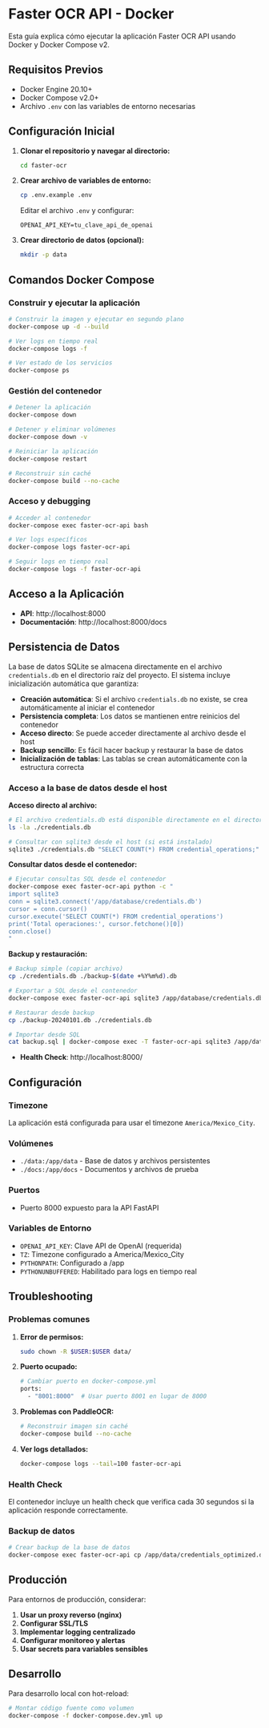 # Faster OCR API - Docker

Esta guía explica cómo ejecutar la aplicación Faster OCR API usando Docker y Docker Compose v2.

## Requisitos Previos

- Docker Engine 20.10+
- Docker Compose v2.0+
- Archivo `.env` con las variables de entorno necesarias

## Configuración Inicial

1. **Clonar el repositorio y navegar al directorio:**
   ```bash
   cd faster-ocr
   ```

2. **Crear archivo de variables de entorno:**
   ```bash
   cp .env.example .env
   ```
   
   Editar el archivo `.env` y configurar:
   ```env
   OPENAI_API_KEY=tu_clave_api_de_openai
   ```

3. **Crear directorio de datos (opcional):**
   ```bash
   mkdir -p data
   ```

## Comandos Docker Compose

### Construir y ejecutar la aplicación
```bash
# Construir la imagen y ejecutar en segundo plano
docker-compose up -d --build

# Ver logs en tiempo real
docker-compose logs -f

# Ver estado de los servicios
docker-compose ps
```

### Gestión del contenedor
```bash
# Detener la aplicación
docker-compose down

# Detener y eliminar volúmenes
docker-compose down -v

# Reiniciar la aplicación
docker-compose restart

# Reconstruir sin caché
docker-compose build --no-cache
```

### Acceso y debugging
```bash
# Acceder al contenedor
docker-compose exec faster-ocr-api bash

# Ver logs específicos
docker-compose logs faster-ocr-api

# Seguir logs en tiempo real
docker-compose logs -f faster-ocr-api
```

## Acceso a la Aplicación

- **API**: http://localhost:8000
- **Documentación**: http://localhost:8000/docs

## Persistencia de Datos

La base de datos SQLite se almacena directamente en el archivo `credentials.db` en el directorio raíz del proyecto. El sistema incluye inicialización automática que garantiza:

- **Creación automática**: Si el archivo `credentials.db` no existe, se crea automáticamente al iniciar el contenedor
- **Persistencia completa**: Los datos se mantienen entre reinicios del contenedor
- **Acceso directo**: Se puede acceder directamente al archivo desde el host
- **Backup sencillo**: Es fácil hacer backup y restaurar la base de datos
- **Inicialización de tablas**: Las tablas se crean automáticamente con la estructura correcta

### Acceso a la base de datos desde el host

**Acceso directo al archivo:**
```bash
# El archivo credentials.db está disponible directamente en el directorio del proyecto
ls -la ./credentials.db

# Consultar con sqlite3 desde el host (si está instalado)
sqlite3 ./credentials.db "SELECT COUNT(*) FROM credential_operations;"
```

**Consultar datos desde el contenedor:**
```bash
# Ejecutar consultas SQL desde el contenedor
docker-compose exec faster-ocr-api python -c "
import sqlite3
conn = sqlite3.connect('/app/database/credentials.db')
cursor = conn.cursor()
cursor.execute('SELECT COUNT(*) FROM credential_operations')
print('Total operaciones:', cursor.fetchone()[0])
conn.close()
"
```

**Backup y restauración:**
```bash
# Backup simple (copiar archivo)
cp ./credentials.db ./backup-$(date +%Y%m%d).db

# Exportar a SQL desde el contenedor
docker-compose exec faster-ocr-api sqlite3 /app/database/credentials.db .dump > backup.sql

# Restaurar desde backup
cp ./backup-20240101.db ./credentials.db

# Importar desde SQL
cat backup.sql | docker-compose exec -T faster-ocr-api sqlite3 /app/database/credentials.db
```
- **Health Check**: http://localhost:8000/

## Configuración

### Timezone
La aplicación está configurada para usar el timezone `America/Mexico_City`.

### Volúmenes
- `./data:/app/data` - Base de datos y archivos persistentes
- `./docs:/app/docs` - Documentos y archivos de prueba

### Puertos
- Puerto 8000 expuesto para la API FastAPI

### Variables de Entorno
- `OPENAI_API_KEY`: Clave API de OpenAI (requerida)
- `TZ`: Timezone configurado a America/Mexico_City
- `PYTHONPATH`: Configurado a /app
- `PYTHONUNBUFFERED`: Habilitado para logs en tiempo real

## Troubleshooting

### Problemas comunes

1. **Error de permisos:**
   ```bash
   sudo chown -R $USER:$USER data/
   ```

2. **Puerto ocupado:**
   ```bash
   # Cambiar puerto en docker-compose.yml
   ports:
     - "8001:8000"  # Usar puerto 8001 en lugar de 8000
   ```

3. **Problemas con PaddleOCR:**
   ```bash
   # Reconstruir imagen sin caché
   docker-compose build --no-cache
   ```

4. **Ver logs detallados:**
   ```bash
   docker-compose logs --tail=100 faster-ocr-api
   ```

### Health Check
El contenedor incluye un health check que verifica cada 30 segundos si la aplicación responde correctamente.

### Backup de datos
```bash
# Crear backup de la base de datos
docker-compose exec faster-ocr-api cp /app/data/credentials_optimized.db /app/data/backup_$(date +%Y%m%d_%H%M%S).db
```

## Producción

Para entornos de producción, considerar:

1. **Usar un proxy reverso (nginx)**
2. **Configurar SSL/TLS**
3. **Implementar logging centralizado**
4. **Configurar monitoreo y alertas**
5. **Usar secrets para variables sensibles**

## Desarrollo

Para desarrollo local con hot-reload:
```bash
# Montar código fuente como volumen
docker-compose -f docker-compose.dev.yml up
```